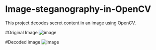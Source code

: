 # Image-steganography-in-OpenCV
This project decodes secret content in an image using OpenCV.

#Original Image
![image](https://user-images.githubusercontent.com/69100847/194551519-6171fa87-ada6-4207-97d2-75a1b040387e.png)

#Decoded image
![image](https://user-images.githubusercontent.com/69100847/194551567-20e26f4c-6112-44b6-b6df-0ffd288f1a9c.png)

